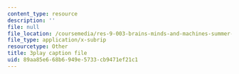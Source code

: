```yaml
---
content_type: resource
description: ''
file: null
file_location: /coursemedia/res-9-003-brains-minds-and-machines-summer-course-summer-2015/89aa85e668b6949e5733cb9471ef21c1_Xj4nKgJW5yE.srt
file_type: application/x-subrip
resourcetype: Other
title: 3play caption file
uid: 89aa85e6-68b6-949e-5733-cb9471ef21c1
---
```

